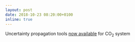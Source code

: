 ```yaml
---
layout: post
date: 2018-10-23 08:20:00+0100
inline: true
---
```


Uncertainty propagation tools [now available](blog/2018/uncertainty) for CO<sub>2</sub> system
